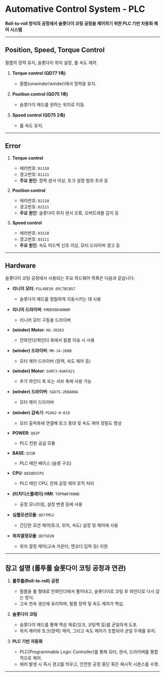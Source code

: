 # Automative Control System - PLC

**Roll-to-roll 방식의 공정에서 슬롯다이 코팅 공정을 제어하기 위한 PLC 기반 자동화 제어 시스템**  


---

## Position, Speed, Torque Control
 
필름의 장력 유지, 슬롯다이 위치 설정, 롤 속도 제어.

1. **Torque control (QD77 1축)**  
   - 필름(unwinder/winder)에서 장력을 유지.  
   

2. **Position control (QD75 1축)**  
   - 슬롯다이 헤드를 원하는 위치로 이동.  
  

3. **Speed control (QD75 2축)**  
   - 롤 속도 유지.  
  

---

## Error

1. **Torque control**  
   - 에러번호: `D1110`  
   - 경고번호: `D1111`  
   - **주요 원인**: 장력 센서 이상, 토크 설정 범위 초과 등

2. **Position control**  
   - 에러번호: `D2110`  
   - 경고번호: `D2111`  
   - **주요 원인**: 슬롯다이 위치 센서 오류, 오버트래블 감지 등

3. **Speed control**  
   - 에러번호: `D3110`  
   - 경고번호: `D3111`  
   - **주요 원인**: 속도 피드백 신호 이상, 모터 드라이버 경고 등

---

## Hardware

슬롯다이 코팅 공정에서 사용되는 주요 하드웨어 목록은 다음과 같습니다:

- **리니어 모터**: `FSL40E50 05C7BCB57`  
  - 슬롯다이 헤드를 정밀하게 이동시키는 데 사용

- **리니어 드라이버**: `FMDD50D40NOM`  
  - 리니어 모터 구동용 드라이버

- **(winder) Motor**: `HG-JR203`  
  - 언와인더/와인더 축에서 필름 이송 시 사용

- **(winder) 드라이버**: `MR-J4-200B`  
  - 모터 제어 드라이버 (장력, 속도 제어 등)

- **(winder) Motor**: `SGM7J-04AFA21`  
  - 추가 와인더 축 또는 서브 축에 사용 가능

- **(winder) 드라이버**: `SGD7S-2R8A00A`  
  - 모터 제어 드라이버

- **(winder) 감속기**: `PGX62-H-010`  
  - 모터 출력축에 연결해 토크 증대 및 속도 제어 정밀도 향상

- **POWER**: `Q61P`  
  - PLC 전원 공급 모듈

- **BASE**: `Q33B`  
  - PLC 메인 베이스 (슬롯 구조)

- **CPU**: `Q03UDVCPU`  
  - PLC 메인 CPU, 전체 공정 제어 로직 처리

- **(터치디스플레이) HMI**: `TOPRW0700WD`  
  - 공정 모니터링, 설정 변경 등에 사용

- **심플모션모듈**: `QD77MS2`  
  - 간단한 모션 제어(토크, 위치, 속도) 설정 및 제어에 사용

- **위치결정모듈**: `QD75D2N`  
  - 위치 결정 제어(고속 카운터, 엔코더 입력 등) 지원

---

## 참고 설명 (롤투롤 슬롯다이 코팅 공정과 연관)

1. **롤투롤(Roll-to-roll) 공정**  
   - 필름을 롤 형태로 언와인더에서 풀어내고, 슬롯다이로 코팅 후 와인더로 다시 감는 방식.  
   - 고속 연속 생산에 유리하며, 필름 장력 및 속도 제어가 핵심.

2. **슬롯다이 코팅**  
   - 슬롯다이 헤드를 통해 액상 재료(잉크, 코팅액 등)를 균일하게 도포.  
   - 위치 제어와 토크(장력) 제어, 그리고 속도 제어가 조합되어 균일 두께를 유지.

3. **PLC 기반 자동화**  
   - PLC(Programmable Logic Controller)를 통해 모터, 센서, 드라이버를 통합적으로 제어.  
   - 에러 발생 시 즉시 경고를 띄우고, 안전한 공정 중단 혹은 재시작 시퀀스를 수행.

---

